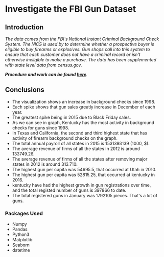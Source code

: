 # Investigate the FBI Gun Dataset

## Introduction

*The data comes from the FBI's National Instant Criminal Background Check System. The NICS is used by to determine whether a prospective buyer is eligible to buy firearms or explosives. Gun shops call into this system to ensure that each customer does not have a criminal record or isn’t otherwise ineligible to make a purchase. The data has been supplemented with state level data from census.gov.*

***Procedure and work can be found [here](https://github.com/ZippySphinx/Investigating-Datasets/blob/master/Exploratory%20Analysis/FBI%20Gun%20Dataset/Investigate_FBI_Gun_Dataset_20200614.ipynb).***

## Conclusions

- The visualization shows an increase in background checks since 1998.
- Each spike shows that gun sales greatly increase in December of each year.
- The greatest spike being in 2015 due to Black Friday sales.
- As we can see in graph, Kentucky has the most activity in background checks for guns since 1998.
- In Texas and California, the second and third highest state that has activity of firearm background checks on the graph.
- The total annual payroll of all states in 2015 is 1531393139 (1000, $).
- The average revenue of firms of all the states in 2012 is around 133749.26.
- The average revenue of firms of all the states after removing major states in 2012 is around 313.710.
- The highest gun per capita was 54695.5, that occurred at Utah in 2010.
- The highest gun per capita was 52815.25, that occurred at kentucky in 2016.
- kentucky have had the highest growth in gun registrations over time, and the total registed number of guns is 397866 to date.
- The total registered guns in January was 1792105 pieces. That's a lot of guns.

### Packages Used
- Numpy
- Pandas
- Python3
- Matplotlib
- Seaborn
- datetime